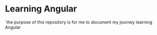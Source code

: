 
# Learning Angular

`the purpose of this repository is for me to document my journey learning Angular